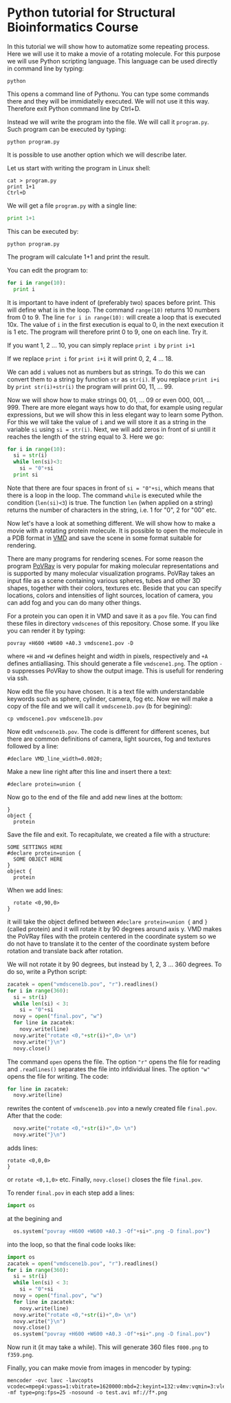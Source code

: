 # Python tutorial for Structural Bioinformatics Course

In this tutorial we will show how to automatize some repeating process. Here we will use it to make
a movie of a rotating molecule. For this purpose we will use Python scripting language.
This language can be used directly in command line by typing:
```
python
```
This opens a command line of Pythonu. You can type some commands there and they will be immidiatelly
executed. We will not use it this way. Therefore exit Python command line by Ctrl+D.

Instead we will write the program into the file. We will call it `program.py`. Such program can be
executed by typing:
```
python program.py
```
It is possible to use another option which we will describe later.

Let us start with writing the program in Linux shell:
```
cat > program.py 
print 1+1 
Ctrl+D
```
We will get a file `program.py` with a single line:
```python
print 1+1
```
This can be executed by:
```
python program.py
```
The program will calculate 1+1 and print the result. 

You can edit the program to:
```python
for i in range(10):
  print i
```
It is important to have indent of (preferably two) spaces before print.
This will define what is in the loop. The command `range(10)` returns 10 numbers from 0 to 9.
The line `for i in range(10):` will create a loop that is executed 10x. The value of `i` in the first
execution is equal to 0, in the next execution it is 1 etc. The program will therefore print 0 to 9,
one on each line. Try it.

If you want 1, 2 ... 10, you can simply replace `print i` by `print i+1`

If we replace `print i` for `print i+i` it will print 0, 2, 4 ... 18.

We can add `i` values not as numbers but as strings. To do this we can convert them to a string
by function `str` as `str(i)`. If you replace `print i+i` by `print str(i)+str(i)` the program will
print 00, 11, ... 99.

Now we will show how to make strings 00, 01, ... 09 or even 000, 001, ... 999. There are more elegant
ways how to do that, for example using regular expressions, but we will show this in less elegant
way to learn some Python. For this we will take the value of `i` and we will store it as a string
in the variable `si` using `si = str(i)`. Next, we will add zeros in front of si untill it reaches
the length of the string equal to 3. Here we go:
```python
for i in range(10): 
  si = str(i) 
  while len(si)<3: 
    si = "0"+si 
  print si 
```
Note that there are four spaces in front of `si = "0"+si`, which means that there is a loop in the
loop. The command `while` is executed while the condition (`len(si)<3`) is true. The function `len`
(when applied on a string) returns the number of characters in the string, i.e. 1 for "0", 2 for "00"
etc.

Now let's have a look at something different. We will show how to make a movie with a rotating protein
molecule. It is possible to open the molecule in a PDB format in [VMD](https://www.ks.uiuc.edu/Research/vmd/)
and save the scene in some format suitable for rendering.

There are many programs for rendering scenes. For some reason the program 
[PoVRay](https://www.povray.org) is very popular for making molecular representations and
is supported by many molecular visualization programs. PoVRay takes an input file as a scene
containing various spheres, tubes and other 3D shapes, together with their colors, textures etc.
Beside that you can specify locations, colors and intensities of light sources, location of
camera, you can add fog and you can do many other things.

For a protein you can open it in VMD and save it as a `pov` file. You can find these files in
directory `vmdscenes` of this repository. Chose some. If you like you can render it by typing:
```
povray +H600 +W600 +A0.3 vmdscene1.pov -D
```
where `+H` and `+W` defines height and width in pixels, respectively and `+A` defines antialliasing.
This should generate a file `vmdscene1.png`. The option `-D` suppresses PoVRay to show the output image.
This is usefull for rendering via ssh.

Now edit the file you have chosen. It is a text file with understandable keywords such as sphere,
cylinder, camera, fog etc. Now we will make a copy of the file and we will call it `vmdscene1b.pov`
(b for begining):
```
cp vmdscene1.pov vmdscene1b.pov
```
Now edit `vmdscene1b.pov`. The code is different for different scenes, but there are common
definitions of camera, light sources, fog and textures followed by a line:
```
#declare VMD_line_width=0.0020;
```
Make a new line right after this line and insert there a text:
```
#declare protein=union {
```
Now go to the end of the file and add new lines at the bottom:
```
}
object {
  protein
```
Save the file and exit. To recapitulate, we created a file with a structure:
```
SOME SETTINGS HERE
#declare protein=union {
  SOME OBJECT HERE
}
object {
  protein
```
When we add lines:
```
  rotate <0,90,0>
}
```
it will take the object defined between `#declare protein=union {` and `}` (called protein)
and it will rotate it by 90 degrees around axis y. VMD makes the PoVRay files with the protein
centered in the coordinate system so we do not have to translate it to the center of the coordinate
system before rotation and translate back after rotation.

We will not rotate it by 90 degrees, but instead by 1, 2, 3 ... 360 degrees. To do so, write a Python
script:
```python
zacatek = open("vmdscene1b.pov", "r").readlines()
for i in range(360):
  si = str(i)
  while len(si) < 3:
    si = "0"+si
  novy = open("final.pov", "w")
  for line in zacatek:
    novy.write(line)
  novy.write("rotate <0,"+str(i)+",0> \n")
  novy.write("}\n")
  novy.close()
```
The command `open` opens the file. The option `"r"` opens the file for reading and `.readlines()`
separates the file into infdividual lines. The option `"w"` opens the file for writing.
The code:
```python
for line in zacatek:
  novy.write(line)
```
rewrites the content of `vmdscene1b.pov` into a newly created file `final.pov`. After that the code:
```python
  novy.write("rotate <0,"+str(i)+",0> \n")
  novy.write("}\n")
```
adds lines:
```
rotate <0,0,0>
}
```
or `rotate <0,1,0>` etc. Finally, `novy.close()` closes the file `final.pov`.

To render `final.pov` in each step add a lines:
```python
import os
```
at the begining and
```python
  os.system("povray +H600 +W600 +A0.3 -Of"+si+".png -D final.pov")
```
into the loop, so that the final code looks like:
```python
import os
zacatek = open("vmdscene1b.pov", "r").readlines()
for i in range(360):
  si = str(i)
  while len(si) < 3:
    si = "0"+si
  novy = open("final.pov", "w")
  for line in zacatek:
    novy.write(line)
  novy.write("rotate <0,"+str(i)+",0> \n")
  novy.write("}\n")
  novy.close()
  os.system("povray +H600 +W600 +A0.3 -Of"+si+".png -D final.pov")
```

Now run it (it may take a while). This will generate 360 files `f000.png` to `f359.png`.

Finally, you can make movie from images in mencoder by typing:
```
mencoder -ovc lavc -lavcopts vcodec=mpeg4:vpass=1:vbitrate=1620000:mbd=2:keyint=132:v4mv:vqmin=3:vlelim=-4:vcelim=7:lumi_mask=0.07:dark_mask=0.10:naq:vqcomp=0.7:vqblur=0.2:mpeg_quant -mf type=png:fps=25 -nosound -o test.avi mf://f*.png 
```




